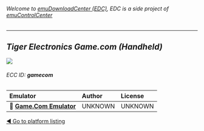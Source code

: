 ###### Welcome to [emuDownloadCenter (EDC)](https://github.com/PhoenixInteractiveNL/emuDownloadCenter/wiki/), EDC is a side project of [emuControlCenter](https://github.com/PhoenixInteractiveNL/emuControlCenter/wiki/)
***
## _Tiger Electronics Game.com (Handheld)_
![](https://raw.githubusercontent.com/wiki/PhoenixInteractiveNL/emuDownloadCenter/images_platform/ecc_gamecom_teaser.png)
###### ECC ID: **gamecom**

| Emulator   | Author      | License     |
|:-----------|:------------|:------------|
| :file_folder: [**Game.Com Emulator**](https://github.com/PhoenixInteractiveNL/emuDownloadCenter/wiki/Emulator-gamecomemu#menu) | UNKNOWN | UNKNOWN |

[:arrow_backward: Go to platform listing](https://github.com/PhoenixInteractiveNL/emuDownloadCenter/wiki/EDC-Platform-List)

